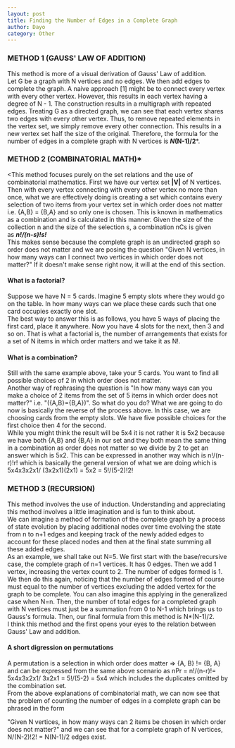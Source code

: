 ```yaml
---
layout: post
title: Finding the Number of Edges in a Complete Graph 
author: Dayo
category: Other 
---
```


### **METHOD 1 (GAUSS' LAW OF ADDITION)**

This method is more of a visual derivation of Gauss' Law of addition.\
Let G be a graph with N vertices and no edges. We then add edges to complete the graph. A naive approach [1] might be to connect every vertex with every other vertex. However, this results in each vertex having a degree of N - 1. The construction results in a multigraph with repeated edges. Treating G as a directed graph, we can see that each vertex shares two edges with every other vertex. Thus, to remove repeated elements in the vertex set, we simply remove every other connection. This results in a new vertex set half the size of the original. Therefore, the formula for the number of edges in a complete graph with N vertices is ***N*(N-1)/2***.

### **METHOD 2 (COMBINATORIAL MATH)***

<This method focuses purely on the set relations and the use of combinatorial mathematics. First we have our vertex set **|V|** of N vertices. Then with every vertex connecting with every other vertex no more than once, what we are effectively doing is creating a set which contains every selection of two items from your vertex set in which order does not matter i.e. {A,B} = {B,A} and so only one is chosen. This is known in mathematics as a combination and is calculated in this manner. Given the size of the collection n and the size of the selection s, a combination nCs is given as ***n!/(n-s)!s!***\
This makes sense because the complete graph is an undirected graph so order does not matter and we are posing the question "Given N vertices, in how many ways can I connect two vertices in which order does not matter?" If it doesn't make sense right now, it will at the end of this section.

#### **What is a factorial?**

Suppose we have N = 5 cards. Imagine 5 empty slots where they would go on the table. In how many ways can we place these cards such that one card occupies exactly one slot.\
The best way to answer this is as follows, you have 5 ways of placing the first card, place it anywhere. Now you have 4 slots for the next, then 3 and so on. That is what a factorial is, the number of arrangements that exists for a set of N items in which order matters and we take it as N!.

#### **What is a combination?**

Still with the same example above, take your 5 cards. You want to find all possible choices of 2 in which order does not matter.\
Another way of rephrasing the question is "In how many ways can you make a choice of 2 items from the set of 5 items in which order does not matter?" i.e. "({A,B}={B,A})". So what do you do? What we are going to do now is basically the reverse of the process above. In this case, we are choosing cards from the empty slots. We have five possible choices for the first choice then 4 for the second.\
While you might think the result will be 5x4 it is not rather it is 5x2 because we have both {A,B} and {B,A} in our set and they both mean the same thing in a combination as order does not matter so we divide by 2 to get an answer which is 5x2. This can be expressed in another way which is n!/(n-r)!r! which is basically the general version of what we are doing which is 5x4x3x2x1/ (3x2x1)(2x1) = 5x2 = 5!/(5-2)!2!

### **METHOD 3 (RECURSION)**

This method involves the use of induction. Understanding and appreciating this method involves a little imagination and is fun to think about.\
We can imagine a method of formation of the complete graph by a process of state evolution by placing additional nodes over time evolving the state from n to n+1 edges and keeping track of the newly added edges to account for these placed nodes and then at the final state summing all these added edges.\
As an example, we shall take out N=5. We first start with the base/recursive case, the complete graph of n=1 vertices. It has 0 edges. Then we add 1 vertex, increasing the vertex count to 2. The number of edges formed is 1. We then do this again, noticing that the number of edges formed of course must equal to the number of vertices excluding the added vertex for the graph to be complete. You can also imagine this applying in the generalized case when N=n. Then, the number of total edges for a completed graph with N vertices must just be a summation from 0 to N-1 which brings us to Gauss's formula. Then, our final formula from this method is N*(N-1)/2.\
I think this method and the first opens your eyes to the relation between Gauss' Law and addition.

#### **A short digression on permutations**

A permutation is a selection in which order does matter => {A, B} != {B, A} and can be expressed from the same above scenario as nPr = n!/(n-r)!= 5x4x3x2x1/ 3x2x1 = 5!/(5-2) = 5x4 which includes the duplicates omitted by the combination set.\
From the above explanations of combinatorial math, we can now see that the problem of counting the number of edges in a complete graph can be phrased in the form

"Given N vertices, in how many ways can 2 items be chosen in which order does not matter?" and we can see that for a complete graph of N vertices, N/(N-2)!2! = N(N-1)/2 edges exist.